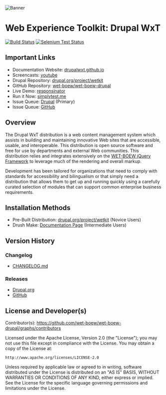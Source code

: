 <img alt="Banner" src="http://dl.dropbox.com/u/38413195/banner.jpeg" title="By Y Anderson (Own work) [CC-BY-SA-3.0 (http://creativecommons.org/licenses/by-sa/3.0" class="img-responsive">

# Web Experience Toolkit: Drupal WxT

[![Build Status][travisci-badge]][travisci]
[![Selenium Test Status][selenium-badge]][selenium]

## Important Links

- Documentation Website: [drupalwxt.github.io][docsite]
- Screencasts: [youtube][youtube]
- Drupal Repository: [drupal.org/project/wetkit][drupal]
- GitHub Repository: [wet-boew/wet-boew-drupal][github]
- Live Demo: [responsinator][responsinator]
- Run it Now: [simplytest.me][simplytest]
- Issue Queue: [Drupal][issue-drupal] (Primary)
- Issue Queue: [GitHub][issue-github]

## Overview

The Drupal WxT distribution is a web content management system which assists in building and maintaining innovative Web sites that are accessible, usable, and interoperable. This distribution is open source software and free for use by departments and external Web communities. This distribution relies and integrates extensively on the [WET-BOEW jQuery Framework][wet-boew] to leverage much of the rendering and overall markup.

Development has been tailored for organizations that need to comply with standards for accessibility and bilingualism or that simply need a distribution that allows them to get up and running quickly using a carefully curated selection of modules that can support common enterprise business requirements.

## Installation Methods

- Pre-Built Distribution: [drupal.org/project/wetkit][drupal] (Novice Users)
- Drush Make: [Documentation Page][docsite-drush-make] (Intermediate Users)

## Version History

### Changelog

- [CHANGELOG.md][changelog]

### Releases

- [Drupal.org][release-drupal]
- [GitHub][release-github]

## License and Developer(s)

Contributor(s): https://github.com/wet-boew/wet-boew-drupal/graphs/contributors

Licensed under the Apache License, Version 2.0 (the "License"); you may not use
this file except in compliance with the License. You may obtain a copy of the
License at:

    http://www.apache.org/licenses/LICENSE-2.0

Unless required by applicable law or agreed to in writing, software distributed
under the License is distributed on an "AS IS" BASIS, WITHOUT WARRANTIES OR
CONDITIONS OF ANY KIND, either express or implied. See the License for the
specific language governing permissions and limitations under the License.

<!-- Links Referenced -->

[sylus]:                http://coderwall.com/sylus

[changelog]:            https://github.com/wet-boew/wet-boew-drupal/blob/7.x-4.x/CHANGELOG.md
[coderwall]:            http://coderwall.com/sylus
[coderwall-badge]:      http://api.coderwall.com/sylus/endorsecount.png
[docsite]:              http://drupalwxt.github.io
[docsite-drush-make]:   http://drupalwxt.github.io/architecture/drush-make
[drupal]:               http://drupal.org/project/wetkit
[github]:               https://github.com/wet-boew/wet-boew-drupal
[issue-drupal]:         https://drupal.org/project/issues/wetkit
[issue-github]:         https://github.com/wet-boew/wet-boew-drupal/issues
[release-drupal]:       https://drupal.org/node/1972380/release
[release-github]:       https://github.com/wet-boew/wet-boew-drupal/releases
[responsinator]:        http://www.responsinator.com/?url=demo.drupalwxt.org
[selenium]:             https://saucelabs.com/u/sylus
[selenium-badge]:       https://saucelabs.com/buildstatus/sylus
[simplytest]:           http://simplytest.me/project/wetkit/7.x-4.x
[travisci]:             https://travis-ci.org/wet-boew/wet-boew-drupal
[travisci-badge]:       https://travis-ci.org/wet-boew/wet-boew-drupal.png?branch=7.x-4.x
[wet-boew]:             https://github.com/wet-boew/wet-boew
[youtube]:              http://www.youtube.com/playlist?list=PLjIClrDa-_ZFwO-0sT_y6PGljSdbYztwi
